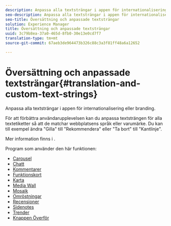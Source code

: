 ```yaml
---
description: Anpassa alla textsträngar i appen för internationalisering eller branding.
seo-description: Anpassa alla textsträngar i appen för internationalisering eller branding.
seo-title: Översättning och anpassade textsträngar
solution: Experience Manager
title: Översättning och anpassade textsträngar
uuid: 3c79b8ea-37a0-465d-8fb0-30e13e0cd7f7
translation-type: tm+mt
source-git-commit: 67aeb3de964473b326c88c3a3f81ff48a6a12652

---
```



# Översättning och anpassade textsträngar{#translation-and-custom-text-strings}

Anpassa alla textsträngar i appen för internationalisering eller branding.

För att förbättra användarupplevelsen kan du anpassa textsträngen för alla textetiketter så att de matchar webbplatsens språk eller varumärke. Du kan till exempel ändra &quot;Gilla&quot; till &quot;Rekommendera&quot; eller &quot;Ta bort&quot; till &quot;Kantlinje&quot;.

Mer information finns i [](../c-settings-other/c-translation-sets/c-translation-sets.md#c_translation_sets).

Program som använder den här funktionen:

* [Carousel](../c-about-apps/c-carousel-app/c-carousel-app.md#c_carousel_app)
* [Chatt](../c-about-apps/c-chat-app/c-chat-app.md#c_chat_app)
* [Kommentarer](/help/using/c-about-apps/c-comments/c-comments.md)
* [Funktionskort](../c-about-apps/c-feature-card-app/c-feature-card-app.md#c_feature_card_app)
* [Karta](../c-about-apps/c-map-app/c-map-app.md#c_map_app)
* [Media Wall](../c-about-apps/c-media-wall-app/c-media-wall-app.md#c_media_wall_app)
* [Mosaik](../c-about-apps/c-mosaic-app/c-mosaic-app.md#c_mosaic_app)
* [Omröstningar](../c-about-apps/c-polls-app/c-polls-app.md#c_polls_app)
* [Recensioner](../c-about-apps/c-reviews-app/c-reviews-app.md#c_reviews_app)
* [Sidenotes](../c-about-apps/c-sidenotes-app/c-sidenotes-app.md#c_sidenotes_app)
* [Trender](../c-about-apps/c-trending-app/c-trending-app.md#c_trending_app)
* [Knappen Överför](../c-about-apps/c-upload-button-app/c-upload-button-app.md#c_upload_button_app)

